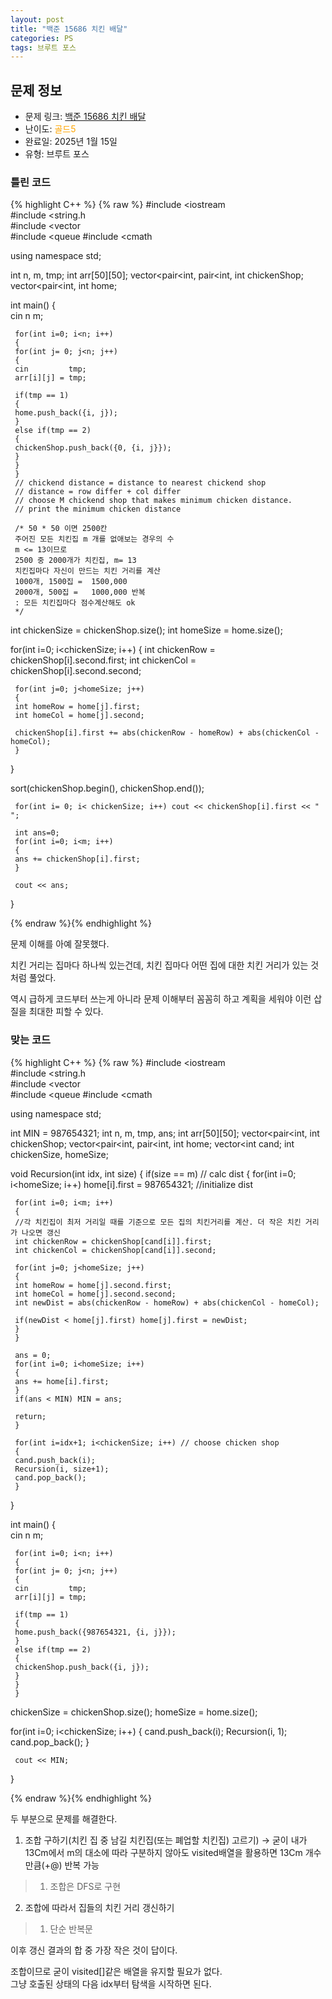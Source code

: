 ```yaml
---
layout: post
title: "백준 15686 치킨 배달"
categories: PS
tags: 브루트 포스
---
```


## 문제 정보
- 문제 링크: [백준 15686 치킨 배달](https://www.acmicpc.net/problem/15686)
- 난이도: <span style="color:#FFA500">골드5</span>
- 완료일: 2025년 1월 15일
- 유형: 브루트 포스

### 틀린 코드

{% highlight C++ %} {% raw %}
#include <iostream	
#include <string.h	
#include <vector	
#include <queue	
#include <cmath	

using namespace std;

int n, m, tmp;
int arr[50][50];
vector<pair<int, pair<int, int			 chickenShop;
vector<pair<int, int		 home;

int main()
{  
	 cin 		 n 		 m;

	 for(int i=0; i<n; i++)
	 {
	 for(int j= 0; j<n; j++)
	 {
	 cin 		 tmp;
	 arr[i][j] = tmp;

	 if(tmp == 1)
	 {
	 home.push_back({i, j});
	 }
	 else if(tmp == 2)
	 {
	 chickenShop.push_back({0, {i, j}});
	 }
	 }
	 }
	 // chickend distance = distance to nearest chickend shop
	 // distance = row differ + col differ
	 // choose M chickend shop that makes minimum chicken distance.
	 // print the minimum chicken distance

	 /* 50 * 50 이면 2500칸
	 주어진 모든 치킨집 m 개를 없애보는 경우의 수
	 m <= 13이므로
	 2500 중 2000개가 치킨집, m= 13
	 치킨집마다 자신이 만드는 치킨 거리를 계산
	 1000개, 1500집 =	 1500,000
	 2000개, 500집 =	 1000,000 반복
	 : 모든 치킨집마다 점수계산해도 ok
	 */

   int chickenSize = chickenShop.size();
   int homeSize = home.size();

   for(int i=0; i<chickenSize; i++)
   {
	 int chickenRow = chickenShop[i].second.first;
	 int chickenCol = chickenShop[i].second.second;

	 for(int j=0; j<homeSize; j++)
	 {
	 int homeRow = home[j].first;
	 int homeCol = home[j].second;

	 chickenShop[i].first += abs(chickenRow - homeRow) + abs(chickenCol - homeCol);
	 }
   }
   
   sort(chickenShop.begin(), chickenShop.end()); 

	 for(int i= 0; i< chickenSize; i++) cout << chickenShop[i].first << " ";

	 int ans=0;
	 for(int i=0; i<m; i++)
	 {
	 ans += chickenShop[i].first;
	 }

	 cout << ans;
}

{% endraw %}{% endhighlight %}

문제 이해를 아예 잘못했다. 

치킨 거리는 집마다 하나씩 있는건데, 치킨 집마다 어떤 집에 대한 치킨 거리가 있는 것처럼 풀었다. 

역시 급하게 코드부터 쓰는게 아니라 문제 이해부터 꼼꼼히 하고 계획을 세워야 이런 삽질을 최대한 피할 수 있다.

### 맞는 코드

{% highlight C++ %} {% raw %}
#include <iostream	
#include <string.h	
#include <vector	
#include <queue	
#include <cmath	

using namespace std;

int MIN = 987654321;
int n, m, tmp, ans;
int arr[50][50];
vector<pair<int, int		 chickenShop;
vector<pair<int, pair<int, int			 home;
vector<int	 cand;
int chickenSize, homeSize;

void Recursion(int idx, int size)
{
	 if(size == m) // calc dist
	 {
	 for(int i=0; i<homeSize; i++) home[i].first = 987654321; //initialize dist

	 for(int i=0; i<m; i++)
	 {
	 //각 치킨집이 최저 거리일 때를 기준으로 모든 집의 치킨거리를 계산. 더 작은 치킨 거리가 나오면 갱신
	 int chickenRow = chickenShop[cand[i]].first;
	 int chickenCol = chickenShop[cand[i]].second;

	 for(int j=0; j<homeSize; j++)
	 {
	 int homeRow = home[j].second.first;
	 int homeCol = home[j].second.second;
	 int newDist = abs(chickenRow - homeRow) + abs(chickenCol - homeCol);

	 if(newDist < home[j].first) home[j].first = newDist;
	 }
	 }

	 ans = 0;
	 for(int i=0; i<homeSize; i++)
	 {
	 ans += home[i].first;
	 }
	 if(ans < MIN) MIN = ans;

	 return;
	 }

	 for(int i=idx+1; i<chickenSize; i++) // choose chicken shop
	 {
	 cand.push_back(i);
	 Recursion(i, size+1);
	 cand.pop_back();
	 }
}

int main()
{  
	 cin 		 n 		 m;

	 for(int i=0; i<n; i++)
	 {
	 for(int j= 0; j<n; j++)
	 {
	 cin 		 tmp;
	 arr[i][j] = tmp;

	 if(tmp == 1)
	 {
	 home.push_back({987654321, {i, j}});
	 }
	 else if(tmp == 2)
	 {
	 chickenShop.push_back({i, j});
	 }
	 }
	 }

   chickenSize = chickenShop.size();
   homeSize = home.size();

for(int i=0; i<chickenSize; i++)
{
	 cand.push_back(i);
	 Recursion(i, 1);
	 cand.pop_back();
}

	 cout << MIN;
}

{% endraw %}{% endhighlight %}

두 부분으로 문제를 해결한다. 

  1. 조합 구하기(치킨 집 중 남길 치킨집(또는 폐업할 치킨집) 고르기) → 굳이 내가 13Cm에서 m의 대소에 따라 구분하지 않아도 visited배열을 활용하면 13Cm 개수만큼(+@) 반복 가능
> 1. 조합은 DFS로 구현

  2. 조합에 따라서 집들의 치킨 거리 갱신하기
> 1. 단순 반복문

이후 갱신 결과의 합 중 가장 작은 것이 답이다.

조합이므로 굳이 visited[]같은 배열을 유지할 필요가 없다.   
그냥 호출된 상태의 다음 idx부터 탐색을 시작하면 된다.  


